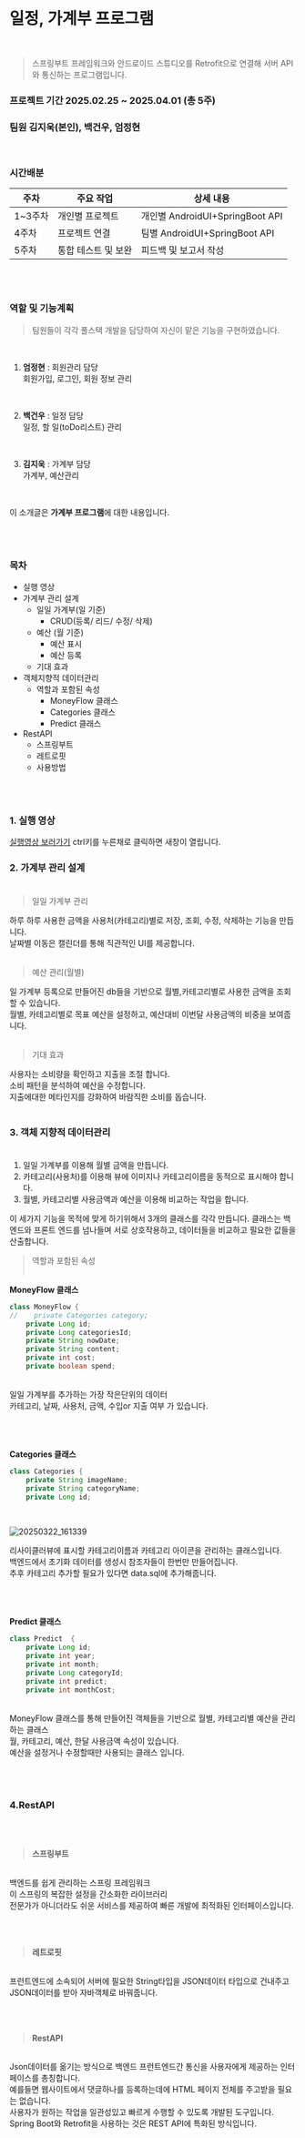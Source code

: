 # 일정, 가계부 프로그램
<br>

>스프링부트 프레임워크와 안드로이드 스튜디오를 Retrofit으로 연결해 서버 API와 통신하는 프로그램입니다.

### 프로젝트 기간 2025.02.25 ~ 2025.04.01 (총 5주)
### 팀원 김지욱(본인), 백건우, 엄정현
<br>

### 시간배분
주차|주요 작업|상세 내용
---|---|---|
1~3주차|개인별 프로젝트|개인별 AndroidUI+SpringBoot API
4주차|프로젝트 연결|팀별 AndroidUI+SpringBoot API
5주차|통합 테스트 및 보완|피드백 및 보고서 작성
<br>
<br>

### 역할 및 기능계획
> 팀원들이 각각 풀스택 개발을 담당하여 자신이 맡은 기능을 구현하였습니다.
<br>

1. **엄정현** : 회원관리 담당
<br> 회원가입, 로그인, 회원 정보 관리
<br>

2. **백건우** : 일정 담당
<br> 일정, 할 일(toDo리스트) 관리
<br>

3. **김지욱** : 가계부 담당
<br> 가계부, 예산관리
<br>

이 소개글은 **가계부 프로그램**에 대한 내용입니다.

<br>
<br>

### 목차
* 실행 영상
* 가계부 관리 설계
  * 일일 가계부(일 기준)
    * CRUD(등록/ 리드/ 수정/ 삭제)
  * 예산 (월 기준)
    * 예산 표시
    * 예산 등록
  * 기대 효과
 * 객체지향적 데이터관리
   * 역할과 포함된 속성
     * MoneyFlow 클래스
     * Categories 클래스
     * Predict 클래스
 * RestAPI
    * 스프링부트
    * 레트로핏
    * 사용방법
   

<br>
<br>

### 1. 실행 영상
[실행영상 보러가기](https://youtube.com/shorts/RXqdzRODD6k?si=Yqs7NZlkJiOhvtNX)
ctrl키를 누른채로 클릭하면 새창이 열립니다.

### 2. 가계부 관리 설계 <br><br>

>일일 가계부 관리 <br>

하루 하루 사용한 금액을 사용처(카테고리)별로 저장, 조회, 수정, 삭제하는 기능을 만듭니다. <br>
날짜별 이동은 캘린더를 통해 직관적인 UI를 제공합니다.<br><br>


>예산 관리(월별) <br>

일 가계부 등록으로 만들어진 db들을 기반으로 월별,카테고리별로 사용한 금액을 조회할 수 있습니다.<br>
월별, 카테고리별로 목표 예산을 설정하고, 예산대비 이번달 사용금액의 비중을 보여줍니다. <br><br>

>기대 효과 <br>

사용자는 소비량을 확인하고 지출을 조절 합니다.<br>
소비 패턴을 분석하여 예산을 수정합니다. <br>
지출에대한 메타인지를 강화하여 바람직한 소비를 돕습니다.<br><br>

### 3. 객체 지향적 데이터관리 <br><br>

1. 일일 가계부를 이용해 월별 금액을 만듭니다.
2. 카테고리(사용처)를 이용해 뷰에 이미지나 카테고리이름을 동적으로 표시해야 합니다.
3. 월별, 카테고리별 사용금액과 예산을 이용해 비교하는 작업을 합니다. <br>

이 세가지 기능을 목적에 맞게 하기위해서 3개의 클래스를 각각 만듭니다. 
클래스는 백엔드와 프론트 엔드를 넘나들며 서로 상호작용하고, 데이터들을 비교하고 필요한 값들을 산출합니다.

>역할과 포함된 속성
<br><br>

**MoneyFlow 클래스**

```java
class MoneyFlow {
//    private Categories category;
    private Long id;
    private Long categoriesId;
    private String nowDate;
    private String content;
    private int cost;
    private boolean spend;
```
<br>
일일 가계부를 추가하는 가장 작은단위의 데이터<br>
카테고리, 날짜, 사용처, 금액, 수입or 지출 여부 가 있습니다.
<br><br><br><br>

**Categories 클래스**
```java
class Categories {
    private String imageName;
    private String categoryName;
    private Long id;
```
<br>

![20250322_161339](https://github.com/user-attachments/assets/2aa13ff3-e3f5-4194-916f-f25d21582da5)


리사이클러뷰에 표시할 카테고리이름과 카테고리 아이콘을 관리하는 클래스입니다.<br>
백엔드에서 초기화 데이터를 생성시 참조자들이 한번만 만들어집니다.<br>
추후 카테고리 추가할 필요가 있다면 data.sql에 추가해줍니다.<br>
<br><br><br>

**Predict 클래스**
```java
class Predict  {
    private Long id;
    private int year;
    private int month;
    private Long categoryId;
    private int predict;
    private int monthCost;
```
<br>
MoneyFlow 클래스를 통해 만들어진 객체들을 기반으로 월별, 카테고리별 예산을 관리하는 클래스
<br> 월, 카테고리, 예산, 한달 사용금액 속성이 있습니다.
<br> 예산을 설정거나 수정할때만 사용되는 클래스 입니다.
<br><br><br><br>

### 4.RestAPI
<br><br>
>**스프링부트**
<br>
백엔드를 쉽게 관리하는 스프링 프레임워크
<br>이 스프링의 복잡한 설정을 간소화한 라이브러리
<br>전문가가 아니더라도 쉬운 서비스를 제공하여 빠른 개발에 최적화된 인터페이스입니다.

<br><br>
>**레트로핏**
<br>
프런트엔드에 소속되어 서버에 필요한 String타입을 JSON데이터 타입으로 건내주고 JSON데이터를 받아 자바객체로 바꿔줍니다.

<br><br>
>**RestAPI**
<br>
Json데이터를 옮기는 방식으로 백엔드 프런트엔드간 통신을 사용자에게 제공하는 인터페이스를 총칭합니다.<br>
예를들면 웹사이트에서 댓글하나를 등록하는데에 HTML 페이지 전체를 주고받을 필요는 없습니다.<br>
사용자가 원하는 작업을 일관성있고 빠르게 수행할 수 있도록 개발된 도구입니다. <br>
Spring Boot와 Retrofit을 사용하는 것은 REST API에 특화된 방식입니다.


